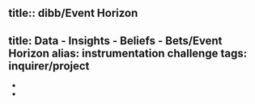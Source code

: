 title:: dibb/Event Horizon
---
title: Data - Insights - Beliefs - Bets/Event Horizon
alias: instrumentation challenge
tags: inquirer/project
---

-
-